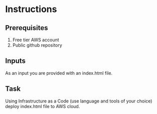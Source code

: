 # Instructions

## Prerequisites
1. Free tier AWS account
2. Public github repository

## Inputs
As an input you are provided with an index.html file.

## Task
Using Infrastructure as a Code (use language and tools of your choice) deploy index.html file to AWS cloud.

